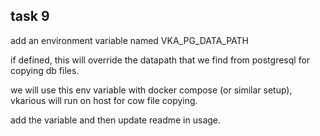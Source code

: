 task 9
---
add an environment variable named VKA_PG_DATA_PATH

if defined, this will override the datapath that we find from postgresql for copying db files.

we will use this env variable with docker compose (or similar setup), vkarious will run on host for cow file copying.

add the variable and then update readme in usage. 
